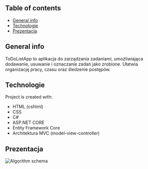 ## Table of contents
* [General info](#general-info)
* [Technologie](#technologies)
* [Prezentacja](#Prezentacja)

## General info
ToDoListApp to aplikacja do zarządzania zadaniami, umożliwiająca dodawanie, usuwanie i oznaczanie zadań jako zrobione. 
Ułatwia organizację pracy, czasu oraz śledzenie postępów.

## Technologie
Project is created with:
* HTML (cshtml)
* CSS
* C#
* ASP.NET CORE
* Entity Framework Core
* Architektura MVC (model-view-controller)

## Prezentacja
![Algorithm schema](./video/ToDoListAppVideo-ezgif.com-video-to-gif-converter)
